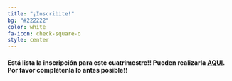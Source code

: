 ```yaml
---
title: "¡Inscribite!"
bg: "#222222"
color: white
fa-icon: check-square-o
style: center
---
```


<!-- #### Ya está cerrada la inscripción para el taller. Te esperamos la siguiente edición!! -->
#### Está lista la inscripción para este cuatrimestre!! Pueden realizarla [AQUI](https://forms.gle/ee56xn9r4e2NJFhbA). Por favor complétenla lo antes posible!!
